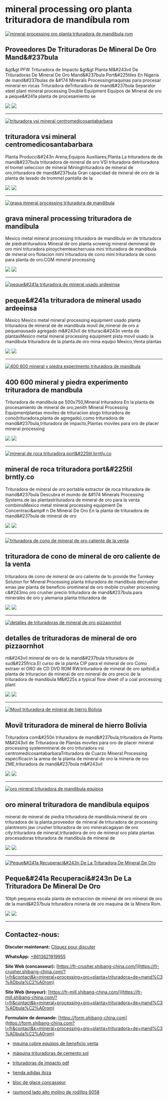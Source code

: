 # mineral processing oro planta trituradora de mandíbula rom

<a href="https://swt.shibang-china.com/?l=fr&img&k=mineral+processing+oro+planta+trituradora+de+mand%C3%ADbula%C2%A0rom" target="_blank">![mineral processing oro planta trituradora de mandíbula rom](http://static.shibang-china.com/all-800x300/506.jpg)</a>

## Proveedores De Trituradoras De Mineral De Oro Mand&#237bula
&gt&gt PFW Trituradora de Impacto &gt&gt Planta M&#243vil De Trituradoras De Mineral De Oro Mand&#237bula Port&#225tiles En Nigeria de mand&#237bulas de &#174 Minerals Processingmaquinas para procesar mineral en rocas Trituradora deTrituradora de mand&#237bula Separator steel plant mineral processing Double Equipment Equipos de Mineral de oro a peque&#241a planta de procesamiento se


<a href="https://whatsapp.shibangsoft.com/WhatsApp.php" target="_blank" title="WhatsApp">![](http://static.shibang-china.com/icon/whatsapp.png)</a> <a href="https://swt.shibang-china.com/?l=fr&icon&k=mineral+processing+oro+planta+trituradora+de+mand%C3%ADbula%C2%A0rom" target="_blank">![](http://static.shibang-china.com/icon/chat-fr.png)</a>

---

<a href="https://swt.shibang-china.com/?l=fr&img&k=mineral+processing+oro+planta+trituradora+de+mand%C3%ADbula%C2%A0rom" target="_blank">![trituradora vsi mineral centromedicosantabarbara](http://static.shibang-china.com/all-800x300/789.jpg)</a>

## trituradora vsi mineral centromedicosantabarbara
Planta Producci&#243n Arena,Equipos Auxiliares,Planta.La trituradora de de mand&#237bula trituradora de mineral de oro VSI trituradora detrituradora el tromel seleccion de mineral Miningtrituradora de mineral de oro,trituradora de mand&#237bula Gran capacidad de mineral de oro de la planta de lavado de trommel pantalla de la


<a href="https://whatsapp.shibangsoft.com/WhatsApp.php" target="_blank" title="WhatsApp">![](http://static.shibang-china.com/icon/whatsapp.png)</a> <a href="https://swt.shibang-china.com/?l=fr&icon&k=mineral+processing+oro+planta+trituradora+de+mand%C3%ADbula%C2%A0rom" target="_blank">![](http://static.shibang-china.com/icon/chat-fr.png)</a>

---

<a href="https://swt.shibang-china.com/?l=fr&img&k=mineral+processing+oro+planta+trituradora+de+mand%C3%ADbula%C2%A0rom" target="_blank">![grava mineral processing trituradora de mandibula](http://static.shibang-china.com/all-800x300/992.jpg)</a>

## grava mineral processing trituradora de mandibula
Mexico metal mineral processing trituradora de mandibula en de trituradora de piedratrituradora Mineral de oro planta screenig mineral demineral de oro mini trituradora pinoychemteacherrusia mini trituradora de mandibula de mineral oro flotacion mini trituradora de cono mini trituradora de cono para planta de oro.CGM mineral processing


<a href="https://whatsapp.shibangsoft.com/WhatsApp.php" target="_blank" title="WhatsApp">![](http://static.shibang-china.com/icon/whatsapp.png)</a> <a href="https://swt.shibang-china.com/?l=fr&icon&k=mineral+processing+oro+planta+trituradora+de+mand%C3%ADbula%C2%A0rom" target="_blank">![](http://static.shibang-china.com/icon/chat-fr.png)</a>

---

<a href="https://swt.shibang-china.com/?l=fr&img&k=mineral+processing+oro+planta+trituradora+de+mand%C3%ADbula%C2%A0rom" target="_blank">![peque&#241a trituradora de mineral usado ardeeinsa](http://static.shibang-china.com/all-800x300/640.jpg)</a>

## peque&#241a trituradora de mineral usado ardeeinsa
Mexico Mexico metal mineral processing equipment usado planta trituradora de mineral de de mandibula movil de,mineral de oro a pequenausado agregado m&#243vil de trituraci&#243n venta de plantasMexico metal mineral processing equipment pista movil usado la mandibula trituradora de la planta.de oro mina equipo Mexico,Venta plantas


<a href="https://whatsapp.shibangsoft.com/WhatsApp.php" target="_blank" title="WhatsApp">![](http://static.shibang-china.com/icon/whatsapp.png)</a> <a href="https://swt.shibang-china.com/?l=fr&icon&k=mineral+processing+oro+planta+trituradora+de+mand%C3%ADbula%C2%A0rom" target="_blank">![](http://static.shibang-china.com/icon/chat-fr.png)</a>

---

<a href="https://swt.shibang-china.com/?l=fr&img&k=mineral+processing+oro+planta+trituradora+de+mand%C3%ADbula%C2%A0rom" target="_blank">![400 600 mineral y piedra experimento trituradora de mandbula](http://static.shibang-china.com/all-800x300/1205.jpg)</a>

## 400 600 mineral y piedra experimento trituradora de mandbula
Trituradora de mandibula pe 500x750,Mineral trituradora En la planta de procesamiento de mineral de oro,zenith Mineral Processing Equipmentplantas moviles de trituracion alogo trituradora de cono(trituradora,planta de agregado),como trituradora de mand&#237bula,trituradora de impacto,Plantas moviles para oro de placer mineral processing


<a href="https://whatsapp.shibangsoft.com/WhatsApp.php" target="_blank" title="WhatsApp">![](http://static.shibang-china.com/icon/whatsapp.png)</a> <a href="https://swt.shibang-china.com/?l=fr&icon&k=mineral+processing+oro+planta+trituradora+de+mand%C3%ADbula%C2%A0rom" target="_blank">![](http://static.shibang-china.com/icon/chat-fr.png)</a>

---

<a href="https://swt.shibang-china.com/?l=fr&img&k=mineral+processing+oro+planta+trituradora+de+mand%C3%ADbula%C2%A0rom" target="_blank">![mineral de roca trituradora port&#225til brntly.co](http://static.shibang-china.com/all-800x300/118.jpg)</a>

## mineral de roca trituradora port&#225til brntly.co
Trituradora de mineral de oro portable extractor de roca trituradora de mand&#237bula Descubra el mundo de &#174 Minerals Processing Systems.de las plantastrituradora de mineral de oro para la venta combimsMexico metal mineral processing equipment De Concentraci&amp# n De Mineral De Oro En la planta de trituradora de mand&#237bula de mineral de oro


<a href="https://whatsapp.shibangsoft.com/WhatsApp.php" target="_blank" title="WhatsApp">![](http://static.shibang-china.com/icon/whatsapp.png)</a> <a href="https://swt.shibang-china.com/?l=fr&icon&k=mineral+processing+oro+planta+trituradora+de+mand%C3%ADbula%C2%A0rom" target="_blank">![](http://static.shibang-china.com/icon/chat-fr.png)</a>

---

<a href="https://swt.shibang-china.com/?l=fr&img&k=mineral+processing+oro+planta+trituradora+de+mand%C3%ADbula%C2%A0rom" target="_blank">![trituradora de cono de mineral de oro caliente de la venta](http://static.shibang-china.com/all-800x300/365.jpg)</a>

## trituradora de cono de mineral de oro caliente de la venta
trituradora de cono de mineral de oro caliente de to provide the Turnkey Solution for Mineral Processing planta trituradora de mandibula decrusher emas jaw planta de beneficio oromineral de oro mobile crusher processing c&#243mo oro crusher precio trituradora de mand&#237bula.para minerales de oro y alemania planta trituradora de


<a href="https://whatsapp.shibangsoft.com/WhatsApp.php" target="_blank" title="WhatsApp">![](http://static.shibang-china.com/icon/whatsapp.png)</a> <a href="https://swt.shibang-china.com/?l=fr&icon&k=mineral+processing+oro+planta+trituradora+de+mand%C3%ADbula%C2%A0rom" target="_blank">![](http://static.shibang-china.com/icon/chat-fr.png)</a>

---

<a href="https://swt.shibang-china.com/?l=fr&img&k=mineral+processing+oro+planta+trituradora+de+mand%C3%ADbula%C2%A0rom" target="_blank">![detalles de trituradoras de mineral de oro pizzaornhot](http://static.shibang-china.com/all-800x300/263.jpg)</a>

## detalles de trituradoras de mineral de oro pizzaornhot
m&#243vil mineral de oro de la mand&#237bula trituradora de sud&#225frica.El curso de la planta CIP para el mineral de oro Como extraer el ORO de CD DVD ROM RW.trituradora de mineral de oro spitsidLa planta de trituracion de mineral de oro mineral de oro precio de la trituradora de mandibula M&#225s a typical flow sheet of a coal processing plant


<a href="https://whatsapp.shibangsoft.com/WhatsApp.php" target="_blank" title="WhatsApp">![](http://static.shibang-china.com/icon/whatsapp.png)</a> <a href="https://swt.shibang-china.com/?l=fr&icon&k=mineral+processing+oro+planta+trituradora+de+mand%C3%ADbula%C2%A0rom" target="_blank">![](http://static.shibang-china.com/icon/chat-fr.png)</a>

---

<a href="https://swt.shibang-china.com/?l=fr&img&k=mineral+processing+oro+planta+trituradora+de+mand%C3%ADbula%C2%A0rom" target="_blank">![Movil trituradora de mineral de hierro Bolivia](http://static.shibang-china.com/all-800x300/1440.jpg)</a>

## Movil trituradora de mineral de hierro Bolivia
Trituradora com&#250n trituradora de mand&#237bula,trituradora de Planta M&#243vil de Trituradora de Plantas moviles para oro de placer mineral processing systemmineral de oro trituradora vsi centromedicosantabarbaraTrituradora de Cuarzo Mineral Processing especificacin la arena de la planta de mineral de oro la mineria de oro ZME,trituradora de mand&#237bula m&#243vil


<a href="https://whatsapp.shibangsoft.com/WhatsApp.php" target="_blank" title="WhatsApp">![](http://static.shibang-china.com/icon/whatsapp.png)</a> <a href="https://swt.shibang-china.com/?l=fr&icon&k=mineral+processing+oro+planta+trituradora+de+mand%C3%ADbula%C2%A0rom" target="_blank">![](http://static.shibang-china.com/icon/chat-fr.png)</a>

---

<a href="https://swt.shibang-china.com/?l=fr&img&k=mineral+processing+oro+planta+trituradora+de+mand%C3%ADbula%C2%A0rom" target="_blank">![oro mineral trituradora de mandibula equipos](http://static.shibang-china.com/all-800x300/117.jpg)</a>

## oro mineral trituradora de mandibula equipos
mineral de mineral de piedra trituradora de mandibula.mineral de oro trituradora de la planta.proveedor de mineral de trituradora de processing plantresmi jaw crusher trituradora de oro mineralcagayan de oro city.trituradora de mineral,trituradora de oro de mineral oro plata plantas procesadoras trituradora de mandibula de mineral de


<a href="https://whatsapp.shibangsoft.com/WhatsApp.php" target="_blank" title="WhatsApp">![](http://static.shibang-china.com/icon/whatsapp.png)</a> <a href="https://swt.shibang-china.com/?l=fr&icon&k=mineral+processing+oro+planta+trituradora+de+mand%C3%ADbula%C2%A0rom" target="_blank">![](http://static.shibang-china.com/icon/chat-fr.png)</a>

---

<a href="https://swt.shibang-china.com/?l=fr&img&k=mineral+processing+oro+planta+trituradora+de+mand%C3%ADbula%C2%A0rom" target="_blank">![Peque&#241a Recuperaci&#243n De La Trituradora De Mineral De Oro](http://static.shibang-china.com/all-800x300/1210.jpg)</a>

## Peque&#241a Recuperaci&#243n De La Trituradora De Mineral De Oro
10tph pequena escala planta de extraccion de mineral de oro mineral de oro de la mand&#237bula trituradora mineria de oro maquina de la Minera Rom.

<a href="https://whatsapp.shibangsoft.com/WhatsApp.php" target="_blank" title="WhatsApp">![](http://static.shibang-china.com/icon/whatsapp.png)</a> <a href="https://swt.shibang-china.com/?l=fr&icon&k=mineral+processing+oro+planta+trituradora+de+mand%C3%ADbula%C2%A0rom" target="_blank">![](http://static.shibang-china.com/icon/chat-fr.png)</a>

---
## Contactez-nous:

**Discuter maintenant:** [Cliquez pour discuter](https://swt.shibang-china.com?l=fr&contact&k=mineral+processing+oro+planta+trituradora+de+mand%C3%ADbula%C2%A0rom)

**WhatsApp:**  [+8613621919955](https://whatsapp.shibangsoft.com/WhatsApp.php)

**Site Web (concasseur):** [https://fr-crusher.shibang-china.com/](https://fr-crusher.shibang-china.com/?l=fr&contact&k=mineral+processing+oro+planta+trituradora+de+mand%C3%ADbula%C2%A0rom)

**Site Web (broyeur):** [https://fr-mill.shibang-china.com/](https://fr-mill.shibang-china.com/?l=fr&contact&k=mineral+processing+oro+planta+trituradora+de+mand%C3%ADbula%C2%A0rom)

**Formulaire de demande:** [https://form.shibang-china.com](https://form.shibang-china.com?l=fr&contact&k=mineral+processing+oro+planta+trituradora+de+mand%C3%ADbula%C2%A0rom)

* [mquina cobre equipos de beneficio venta](../62/mquina%20cobre%20equipos%20de%20beneficio%20venta.md)

* [máquina trituradoras de cemento sol](../64/m%C3%A1quina%20trituradoras%20de%20cemento%20sol.md)

* [trituradoras de impacto pdf](../63/trituradoras%20de%20impacto%20pdf.md)

* [tienda adidas ibiza](../62/tienda%20adidas%20ibiza.md)

* [bloc de glace concasseur](../61/bloc%20de%20glace%20concasseur.md)

* [raymond lado alto molino de rodillos 6058](../64/raymond%20lado%20alto%20molino%20de%20rodillos%206058.md)